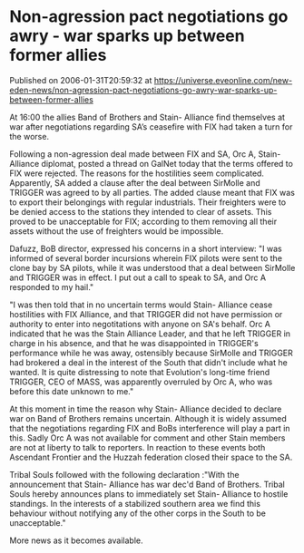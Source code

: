 # Non-agression pact  negotiations go awry - war sparks up between former allies
Published on 2006-01-31T20:59:32 at https://universe.eveonline.com/new-eden-news/non-agression-pact-negotiations-go-awry-war-sparks-up-between-former-allies

At 16:00 the allies Band of Brothers and Stain- Alliance find themselves at war after negotiations regarding SA’s ceasefire with FIX had taken a turn for the worse.

Following a non-agression deal made between FIX and SA, Orc A, Stain- Alliance diplomat, posted a thread on GalNet today that the terms offered to FIX were rejected. The reasons for the hostilities seem complicated. Apparently, SA added a clause after the deal between SirMolle and TRIGGER was agreed to by all parties. The added clause meant that FIX was to export their belongings with regular industrials. Their freighters were to be denied access to the stations they intended to clear of assets. This proved to be unacceptable for FIX; according to them removing all their assets without the use of freighters would be impossible. 

Dafuzz, BoB director, expressed his concerns in a short interview: "I was informed of several border incursions wherein FIX pilots were sent to the clone bay by SA pilots, while it was understood that a deal between SirMolle and TRIGGER was in effect. I put out a call to speak to SA, and Orc A responded to my hail." 

"I was then told that in no uncertain terms would Stain- Alliance cease hostilities with FIX Alliance, and that TRIGGER did not have permission or authority to enter into negotitations with anyone on SA's behalf. Orc A indicated that he was the Stain Alliance Leader, and that he left TRIGGER in charge in his absence, and that he was disappointed in TRIGGER's performance while he was away, ostensibly because SirMolle and TRIGGER had brokered a deal in the interest of the South that didn't include what he wanted. It is quite distressing to note that Evolution's long-time friend TRIGGER, CEO of MASS, was apparently overruled by Orc A, who was before this date unknown to me." 

At this moment in time the reason why Stain- Alliance decided to declare war on Band of Brothers remains uncertain. Although it is widely assumed that the negotiations regarding FIX and BoBs interference will play a part in this. Sadly Orc A was not available for comment and other Stain members are not at liberty to talk to reporters. In reaction to these events both Ascendant Frontier and the Huzzah federation closed their space to the SA. 

Tribal Souls followed with the following declaration :"With the announcement that Stain- Alliance has war dec'd Band of Brothers. Tribal Souls hereby announces plans to immediately set Stain- Alliance to hostile standings. In the interests of a stabilized southern area we find this behaviour without notifying any of the other corps in the South to be unacceptable." 

More news as it becomes available.
